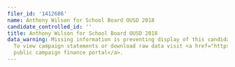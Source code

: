 ```yaml
---
filer_id: '1412686'
name: Anthony Wilson for School Board OUSD 2018
candidate_controlled_id: ''
title: Anthony Wilson for School Board OUSD 2018
data_warning: Missing information is preventing display of this candidate's data.
  To view campaign statements or download raw data visit <a href="https://public.netfile.com/pub2/Default.aspx?aid=COAK">Oakland’s
  public campaign finance portal</a>.
---
```

